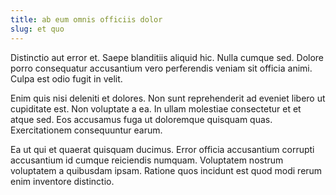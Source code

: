```yaml
---
title: ab eum omnis officiis dolor
slug: et quo
---
```


Distinctio aut error et. Saepe blanditiis aliquid hic. Nulla cumque sed. Dolore porro consequatur accusantium vero perferendis veniam sit officia animi. Culpa est odio fugit in velit.

Enim quis nisi deleniti et dolores. Non sunt reprehenderit ad eveniet libero ut cupiditate est. Non voluptate a ea. In ullam molestiae consectetur et et atque sed. Eos accusamus fuga ut doloremque quisquam quas. Exercitationem consequuntur earum.

Ea ut qui et quaerat quisquam ducimus. Error officia accusantium corrupti accusantium id cumque reiciendis numquam. Voluptatem nostrum voluptatem a quibusdam ipsam. Ratione quos incidunt est quod modi rerum enim inventore distinctio.
